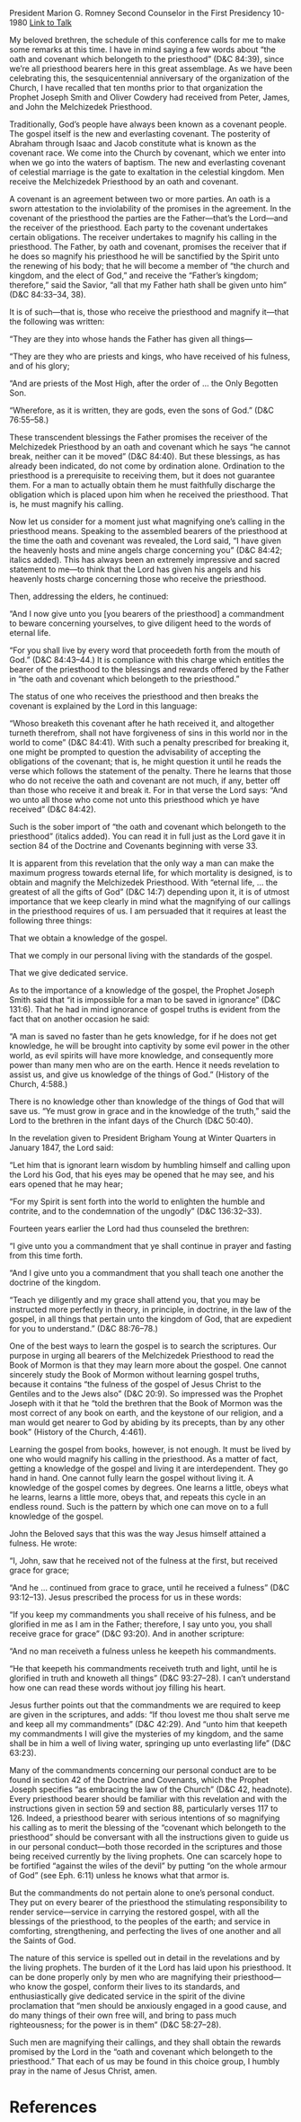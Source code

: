 President Marion G. Romney
Second Counselor in the First Presidency
10-1980
[Link to Talk](https://www.churchofjesuschrist.org/study/general-conference/1980/10/the-oath-and-covenant-which-belongeth-to-the-priesthood?lang=eng)

My beloved brethren, the schedule of this conference calls for me to make some remarks at this time. I have in mind saying a few words about “the oath and covenant which belongeth to the priesthood” (D&C 84:39), since we’re all priesthood bearers here in this great assemblage. As we have been celebrating this, the sesquicentennial anniversary of the organization of the Church, I have recalled that ten months prior to that organization the Prophet Joseph Smith and Oliver Cowdery had received from Peter, James, and John the Melchizedek Priesthood.

Traditionally, God’s people have always been known as a covenant people. The gospel itself is the new and everlasting covenant. The posterity of Abraham through Isaac and Jacob constitute what is known as the covenant race. We come into the Church by covenant, which we enter into when we go into the waters of baptism. The new and everlasting covenant of celestial marriage is the gate to exaltation in the celestial kingdom. Men receive the Melchizedek Priesthood by an oath and covenant.

A covenant is an agreement between two or more parties. An oath is a sworn attestation to the inviolability of the promises in the agreement. In the covenant of the priesthood the parties are the Father—that’s the Lord—and the receiver of the priesthood. Each party to the covenant undertakes certain obligations. The receiver undertakes to magnify his calling in the priesthood. The Father, by oath and covenant, promises the receiver that if he does so magnify his priesthood he will be sanctified by the Spirit unto the renewing of his body; that he will become a member of “the church and kingdom, and the elect of God,” and receive the “Father’s kingdom; therefore,” said the Savior, “all that my Father hath shall be given unto him” (D&C 84:33–34, 38).

It is of such—that is, those who receive the priesthood and magnify it—that the following was written:

“They are they into whose hands the Father has given all things—

“They are they who are priests and kings, who have received of his fulness, and of his glory;

“And are priests of the Most High, after the order of … the Only Begotten Son.

“Wherefore, as it is written, they are gods, even the sons of God.” (D&C 76:55–58.)

These transcendent blessings the Father promises the receiver of the Melchizedek Priesthood by an oath and covenant which he says “he cannot break, neither can it be moved” (D&C 84:40). But these blessings, as has already been indicated, do not come by ordination alone. Ordination to the priesthood is a prerequisite to receiving them, but it does not guarantee them. For a man to actually obtain them he must faithfully discharge the obligation which is placed upon him when he received the priesthood. That is, he must magnify his calling.

Now let us consider for a moment just what magnifying one’s calling in the priesthood means. Speaking to the assembled bearers of the priesthood at the time the oath and covenant was revealed, the Lord said, “I have given the heavenly hosts and mine angels charge concerning you” (D&C 84:42; italics added). This has always been an extremely impressive and sacred statement to me—to think that the Lord has given his angels and his heavenly hosts charge concerning those who receive the priesthood.

Then, addressing the elders, he continued:

“And I now give unto you [you bearers of the priesthood] a commandment to beware concerning yourselves, to give diligent heed to the words of eternal life.

“For you shall live by every word that proceedeth forth from the mouth of God.” (D&C 84:43–44.) It is compliance with this charge which entitles the bearer of the priesthood to the blessings and rewards offered by the Father in “the oath and covenant which belongeth to the priesthood.”

The status of one who receives the priesthood and then breaks the covenant is explained by the Lord in this language:

“Whoso breaketh this covenant after he hath received it, and altogether turneth therefrom, shall not have forgiveness of sins in this world nor in the world to come” (D&C 84:41). With such a penalty prescribed for breaking it, one might be prompted to question the advisability of accepting the obligations of the covenant; that is, he might question it until he reads the verse which follows the statement of the penalty. There he learns that those who do not receive the oath and covenant are not much, if any, better off than those who receive it and break it. For in that verse the Lord says: “And wo unto all those who come not unto this priesthood which ye have received” (D&C 84:42).

Such is the sober import of “the oath and covenant which belongeth to the priesthood” (italics added). You can read it in full just as the Lord gave it in section 84 of the Doctrine and Covenants beginning with verse 33.

It is apparent from this revelation that the only way a man can make the maximum progress towards eternal life, for which mortality is designed, is to obtain and magnify the Melchizedek Priesthood. With “eternal life, … the greatest of all the gifts of God” (D&C 14:7) depending upon it, it is of utmost importance that we keep clearly in mind what the magnifying of our callings in the priesthood requires of us. I am persuaded that it requires at least the following three things:





That we obtain a knowledge of the gospel.





That we comply in our personal living with the standards of the gospel.





That we give dedicated service.





As to the importance of a knowledge of the gospel, the Prophet Joseph Smith said that “it is impossible for a man to be saved in ignorance” (D&C 131:6). That he had in mind ignorance of gospel truths is evident from the fact that on another occasion he said:

“A man is saved no faster than he gets knowledge, for if he does not get knowledge, he will be brought into captivity by some evil power in the other world, as evil spirits will have more knowledge, and consequently more power than many men who are on the earth. Hence it needs revelation to assist us, and give us knowledge of the things of God.” (History of the Church, 4:588.)

There is no knowledge other than knowledge of the things of God that will save us. “Ye must grow in grace and in the knowledge of the truth,” said the Lord to the brethren in the infant days of the Church (D&C 50:40).

In the revelation given to President Brigham Young at Winter Quarters in January 1847, the Lord said:

“Let him that is ignorant learn wisdom by humbling himself and calling upon the Lord his God, that his eyes may be opened that he may see, and his ears opened that he may hear;

“For my Spirit is sent forth into the world to enlighten the humble and contrite, and to the condemnation of the ungodly” (D&C 136:32–33).

Fourteen years earlier the Lord had thus counseled the brethren:

“I give unto you a commandment that ye shall continue in prayer and fasting from this time forth.

“And I give unto you a commandment that you shall teach one another the doctrine of the kingdom.

“Teach ye diligently and my grace shall attend you, that you may be instructed more perfectly in theory, in principle, in doctrine, in the law of the gospel, in all things that pertain unto the kingdom of God, that are expedient for you to understand.” (D&C 88:76–78.)

One of the best ways to learn the gospel is to search the scriptures. Our purpose in urging all bearers of the Melchizedek Priesthood to read the Book of Mormon is that they may learn more about the gospel. One cannot sincerely study the Book of Mormon without learning gospel truths, because it contains “the fulness of the gospel of Jesus Christ to the Gentiles and to the Jews also” (D&C 20:9). So impressed was the Prophet Joseph with it that he “told the brethren that the Book of Mormon was the most correct of any book on earth, and the keystone of our religion, and a man would get nearer to God by abiding by its precepts, than by any other book” (History of the Church, 4:461).

Learning the gospel from books, however, is not enough. It must be lived by one who would magnify his calling in the priesthood. As a matter of fact, getting a knowledge of the gospel and living it are interdependent. They go hand in hand. One cannot fully learn the gospel without living it. A knowledge of the gospel comes by degrees. One learns a little, obeys what he learns, learns a little more, obeys that, and repeats this cycle in an endless round. Such is the pattern by which one can move on to a full knowledge of the gospel.

John the Beloved says that this was the way Jesus himself attained a fulness. He wrote:

“I, John, saw that he received not of the fulness at the first, but received grace for grace;

“And he … continued from grace to grace, until he received a fulness” (D&C 93:12–13). Jesus prescribed the process for us in these words:

“If you keep my commandments you shall receive of his fulness, and be glorified in me as I am in the Father; therefore, I say unto you, you shall receive grace for grace” (D&C 93:20). And in another scripture:

“And no man receiveth a fulness unless he keepeth his commandments.

“He that keepeth his commandments receiveth truth and light, until he is glorified in truth and knoweth all things” (D&C 93:27–28). I can’t understand how one can read these words without joy filling his heart.

Jesus further points out that the commandments we are required to keep are given in the scriptures, and adds: “If thou lovest me thou shalt serve me and keep all my commandments” (D&C 42:29). And “unto him that keepeth my commandments I will give the mysteries of my kingdom, and the same shall be in him a well of living water, springing up unto everlasting life” (D&C 63:23).

Many of the commandments concerning our personal conduct are to be found in section 42 of the Doctrine and Covenants, which the Prophet Joseph specifies “as embracing the law of the Church” (D&C 42, headnote). Every priesthood bearer should be familiar with this revelation and with the instructions given in section 59 and section 88, particularly verses 117 to 126. Indeed, a priesthood bearer with serious intentions of so magnifying his calling as to merit the blessing of the “covenant which belongeth to the priesthood” should be conversant with all the instructions given to guide us in our personal conduct—both those recorded in the scriptures and those being received currently by the living prophets. One can scarcely hope to be fortified “against the wiles of the devil” by putting “on the whole armour of God” (see Eph. 6:11) unless he knows what that armor is.

But the commandments do not pertain alone to one’s personal conduct. They put on every bearer of the priesthood the stimulating responsibility to render service—service in carrying the restored gospel, with all the blessings of the priesthood, to the peoples of the earth; and service in comforting, strengthening, and perfecting the lives of one another and all the Saints of God.

The nature of this service is spelled out in detail in the revelations and by the living prophets. The burden of it the Lord has laid upon his priesthood. It can be done properly only by men who are magnifying their priesthood—who know the gospel, conform their lives to its standards, and enthusiastically give dedicated service in the spirit of the divine proclamation that “men should be anxiously engaged in a good cause, and do many things of their own free will, and bring to pass much righteousness; for the power is in them” (D&C 58:27–28).

Such men are magnifying their callings, and they shall obtain the rewards promised by the Lord in the “oath and covenant which belongeth to the priesthood.” That each of us may be found in this choice group, I humbly pray in the name of Jesus Christ, amen.

# References

